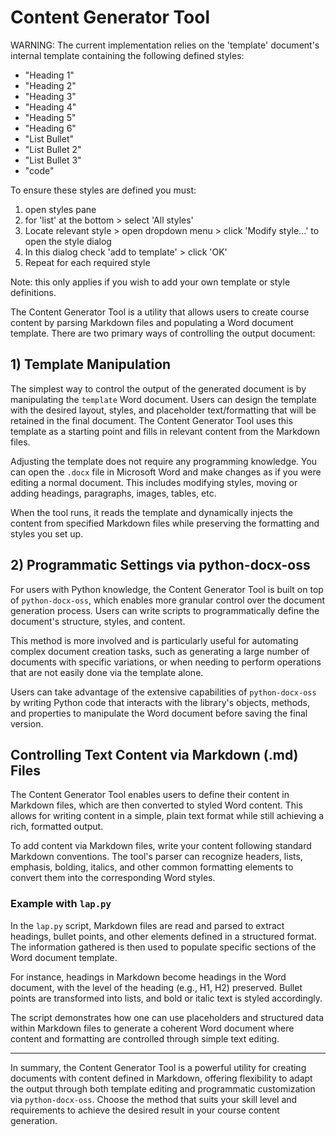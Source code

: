 # Content Generator Tool

WARNING: The current implementation relies on the 'template' document's internal template containing the following defined styles:
 - "Heading 1"
 - "Heading 2"
 - "Heading 3"
 - "Heading 4"
 - "Heading 5"
 - "Heading 6"
 - "List Bullet"
 - "List Bullet 2"
 - "List Bullet 3"
 - "code"

To ensure these styles are defined you must: 
 1. open styles pane  
 2. for 'list' at the bottom > select 'All styles' 
 3. Locate relevant style > open dropdown menu > click 'Modify style...' to open the style dialog 
 4. In this dialog check 'add to template' > click 'OK'
 5. Repeat for each required style

 Note: this only applies if you wish to add your own template or style definitions.

The Content Generator Tool is a utility that allows users to create course content by parsing Markdown files and populating a Word document template. There are two primary ways of controlling the output document:

## 1) Template Manipulation

The simplest way to control the output of the generated document is by manipulating the `template` Word document. Users can design the template with the desired layout, styles, and placeholder text/formatting that will be retained in the final document. The Content Generator Tool uses this template as a starting point and fills in relevant content from the Markdown files.

Adjusting the template does not require any programming knowledge. You can open the `.docx` file in Microsoft Word and make changes as if you were editing a normal document. This includes modifying styles, moving or adding headings, paragraphs, images, tables, etc.

When the tool runs, it reads the template and dynamically injects the content from specified Markdown files while preserving the formatting and styles you set up.

## 2) Programmatic Settings via python-docx-oss

For users with Python knowledge, the Content Generator Tool is built on top of `python-docx-oss`, which enables more granular control over the document generation process. Users can write scripts to programmatically define the document's structure, styles, and content.

This method is more involved and is particularly useful for automating complex document creation tasks, such as generating a large number of documents with specific variations, or when needing to perform operations that are not easily done via the template alone.

Users can take advantage of the extensive capabilities of `python-docx-oss` by writing Python code that interacts with the library's objects, methods, and properties to manipulate the Word document before saving the final version.

## Controlling Text Content via Markdown (.md) Files

The Content Generator Tool enables users to define their content in Markdown files, which are then converted to styled Word content. This allows for writing content in a simple, plain text format while still achieving a rich, formatted output.

To add content via Markdown files, write your content following standard Markdown conventions. The tool's parser can recognize headers, lists, emphasis, bolding, italics, and other common formatting elements to convert them into the corresponding Word styles.

### Example with `lap.py`

In the `lap.py` script, Markdown files are read and parsed to extract headings, bullet points, and other elements defined in a structured format. The information gathered is then used to populate specific sections of the Word document template.

For instance, headings in Markdown become headings in the Word document, with the level of the heading (e.g., H1, H2) preserved. Bullet points are transformed into lists, and bold or italic text is styled accordingly.

The script demonstrates how one can use placeholders and structured data within Markdown files to generate a coherent Word document where content and formatting are controlled through simple text editing.

---

In summary, the Content Generator Tool is a powerful utility for creating documents with content defined in Markdown, offering flexibility to adapt the output through both template editing and programmatic customization via `python-docx-oss`. Choose the method that suits your skill level and requirements to achieve the desired result in your course content generation.